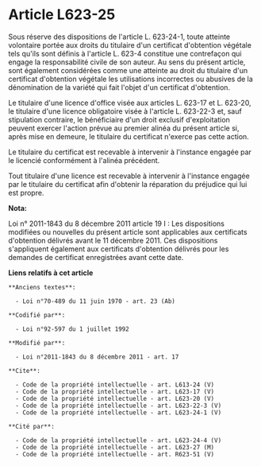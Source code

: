 # Article L623-25

Sous réserve des dispositions de l'article L. 623-24-1, toute atteinte volontaire portée aux droits du titulaire d'un
certificat d'obtention végétale tels qu'ils sont définis à l'article L. 623-4 constitue une contrefaçon qui engage la
responsabilité civile de son auteur. Au sens du présent article, sont également considérées comme une atteinte au droit du
titulaire d'un certificat d'obtention végétale les utilisations incorrectes ou abusives de la dénomination de la variété qui
fait l'objet d'un certificat d'obtention. 

Le titulaire d'une licence d'office visée aux articles L. 623-17 et L. 623-20, le titulaire d'une licence obligatoire visée à
l'article L. 623-22-3 et, sauf stipulation contraire, le bénéficiaire d'un droit exclusif d'exploitation peuvent exercer
l'action prévue au premier alinéa du présent article si, après mise en demeure, le titulaire du certificat n'exerce pas cette
action. 

Le titulaire du certificat est recevable à intervenir à l'instance engagée par le licencié conformément à l'alinéa
précédent. 

Tout titulaire d'une licence est recevable à intervenir à l'instance engagée par le titulaire du certificat afin d'obtenir la
réparation du préjudice qui lui est propre.

**Nota:**

Loi n° 2011-1843 du 8 décembre 2011 article 19 I : Les dispositions modifiées ou nouvelles du présent article sont
applicables aux certificats d'obtention délivrés avant le 11 décembre 2011. Ces dispositions s'appliquent également aux
certificats d'obtention délivrés pour les demandes de certificat enregistrées avant cette date.

**Liens relatifs à cet article**

	**Anciens textes**:

	  - Loi n°70-489 du 11 juin 1970 - art. 23 (Ab)

	**Codifié par**:

	  - Loi n°92-597 du 1 juillet 1992

	**Modifié par**:

	  - Loi n°2011-1843 du 8 décembre 2011 - art. 17

	**Cite**:

	  - Code de la propriété intellectuelle - art. L613-24 (V)
	  - Code de la propriété intellectuelle - art. L623-17 (V)
	  - Code de la propriété intellectuelle - art. L623-20 (V)
	  - Code de la propriété intellectuelle - art. L623-22-3 (V)
	  - Code de la propriété intellectuelle - art. L623-24-1 (V)

	**Cité par**:

	  - Code de la propriété intellectuelle - art. L623-24-4 (V)
	  - Code de la propriété intellectuelle - art. L623-27 (M)
	  - Code de la propriété intellectuelle - art. R623-51 (V)
